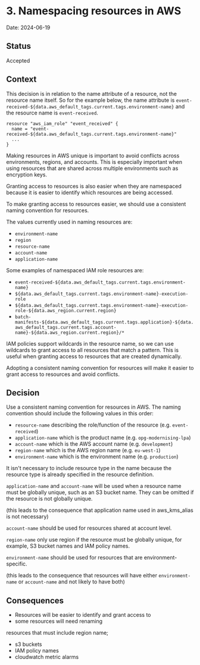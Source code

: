 # 3. Namespacing resources in AWS

Date: 2024-06-19

## Status

Accepted

## Context

This decision is in relation to the name attribute of a resource, not the resource name itself. So for the example below, the name attribute is `event-received-${data.aws_default_tags.current.tags.environment-name}` and the resource name is `event-received`.

```hcl
resource "aws_iam_role" "event_received" {
  name = "event-received-${data.aws_default_tags.current.tags.environment-name}"
  ...
}
```

Making resources in AWS unique is important to avoid conflicts across environments, regions, and accounts. This is especially important when using resources that are shared across multiple environments such as encryption keys.

Granting access to resources is also easier when they are namespaced because it is easier to identify which resources are being accessed.

To make granting access to resources easier, we should use a consistent naming convention for resources.

The values currently used in naming resources are:

- `environment-name`
- `region`
- `resource-name`
- `account-name`
- `application-name`

Some examples of namespaced IAM role resources are:

- `event-received-${data.aws_default_tags.current.tags.environment-name}`
- `${data.aws_default_tags.current.tags.environment-name}-execution-role`
- `${data.aws_default_tags.current.tags.environment-name}-execution-role-${data.aws_region.current.region}`
- `batch-manifests-${data.aws_default_tags.current.tags.application}-${data.aws_default_tags.current.tags.account-name}-${data.aws_region.current.region}/*`

IAM policies support wildcards in the resource name, so we can use wildcards to grant access to all resources that match a pattern. This is useful when granting access to resources that are created dynamically.

Adopting a consistent naming convention for resources will make it easier to grant access to resources and avoid conflicts.

## Decision

Use a consistent naming convention for resources in AWS. The naming convention should include the following values in this order:

- `resource-name` describing the role/function of the resource (e.g. `event-received`)
- `application-name` which is the product name (e.g. `opg-modernising-lpa`)
- `account-name` which is the AWS account name (e.g. `development`)
- `region-name` which is the AWS region name (e.g. `eu-west-1`)
- `environment-name` which is the environment name (e.g. `production`)

It isn't necessary to include resource type in the name because the resource type is already specified in the resource definition.

`application-name` and `account-name` will be used when a resource name must be globally unique, such as an S3 bucket name. They can be omitted if the resource is not globally unique.

(this leads to the consequence that application name used in aws_kms_alias is not necessary)

`account-name` should be used for resources shared at account level.

`region-name` only use region if the resource must be globally unique, for example, S3 bucket names and IAM policy names.

`environment-name` should be used for resources that are environment-specific.

(this leads to the consequence that resources will have either `environment-name` or `account-name` and not likely to have both)

## Consequences

- Resources will be easier to identify and grant access to
- some resources will need renaming

resources that must include region name;

- s3 buckets
- IAM policy names
- cloudwatch metric alarms
